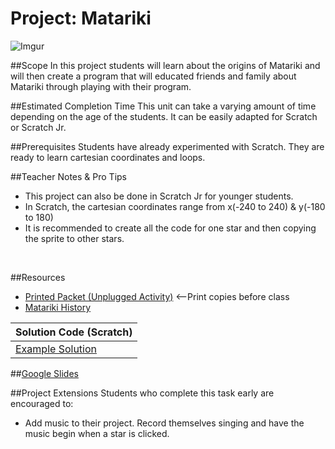 # Project: Matariki
![Imgur](http://i.imgur.com/deVy8Lpm.png)

##Scope
In this project students will learn about the origins of Matariki and will then create a program that will educated friends and family about Matariki through playing with their program.

##Estimated Completion Time
This unit can take a varying amount of time depending on the age of the students. It can be easily adapted for Scratch or Scratch Jr.

##Prerequisites
Students have already experimented with Scratch. They are ready to learn cartesian coordinates and loops.


##Teacher Notes & Pro Tips

* This project can also be done in Scratch Jr for younger students.
* In Scratch, the cartesian coordinates range from x(-240 to 240) & y(-180 to 180)
* It is recommended to create all the code for one star and then copying the sprite to other stars. 

<br>

##Resources
* [Printed Packet (Unplugged Activity)](Matariki.pdf) <--Print copies before class
* [Matariki History](https://my.christchurchcitylibraries.com/blogs/post/matariki-maori-new-year-2016/)

| Solution Code (Scratch) |
|-------|
| [Example Solution](https://scratch.mit.edu/projects/112695714/)|

##[Google Slides](https://docs.google.com/presentation/d/1RbovkRf5gYFKVBYlkLfY6V364XMa4evH6MrBMzP57Ec/edit?usp=sharing)

##Project Extensions
Students who complete this task early are encouraged to:

* Add music to their project. Record themselves singing and have the music begin when a star is clicked.



